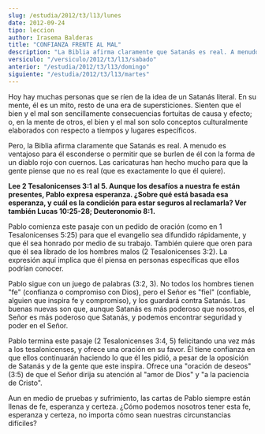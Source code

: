 ```yaml
---
slug: /estudia/2012/t3/l13/lunes
date: 2012-09-24
tipo: leccion
author: Irasema Balderas
title: "CONFIANZA FRENTE AL MAL"
description: "La Biblia afirma claramente que Satanás es real. A menudo es ventajoso para él  esconderse o permitir que se burlen de él con la forma de un diablo rojo con  cuernos. Las caricaturas han hecho mucho para que la gente piense que no es  real (que es exactamente lo que él quiere)."
versiculo: "/versiculo/2012/t3/l13/sabado"
anterior: "/estudia/2012/t3/l13/domingo"
siguiente: "/estudia/2012/t3/l13/martes"
---
```


Hoy hay muchas personas que se ríen de la idea de un Satanás literal. En su mente, él es un mito, resto de una era de supersticiones. Sienten que el bien y el mal son sencillamente consecuencias fortuitas de causa y efecto; o, en la mente de otros, el bien y el mal son solo conceptos culturalmente elaborados con respecto a tiempos y lugares específicos.

Pero, la Biblia afirma claramente que Satanás es real. A menudo es ventajoso para él esconderse o permitir que se burlen de él con la forma de un diablo rojo con cuernos. Las caricaturas han hecho mucho para que la gente piense que no es real (que es exactamente lo que él quiere).

**Lee 2 Tesalonicenses 3:1 al 5. Aunque los desafíos a nuestra fe están presentes, Pablo expresa esperanza. ¿Sobre qué está basada esa esperanza, y cuál es la condición para estar seguros al reclamarla? Ver también Lucas 10:25-28; Deuteronomio 8:1.**

Pablo comienza este pasaje con un pedido de oración (como en 1 Tesalonicenses 5:25) para que el evangelio sea difundido rápidamente, y que él sea honrado por medio de su trabajo. También quiere que oren para que él sea librado de los hombres malos (2 Tesalonicenses 3:2). La expresión aquí implica que él piensa en personas específicas que ellos podrían conocer.

Pablo sigue con un juego de palabras (3:2, 3). No todos los hombres tienen "fe" (confianza o compromiso con Dios), pero el Señor es "fiel" (confiable, alguien que inspira fe y compromiso), y los guardará contra Satanás. Las buenas nuevas son que, aunque Satanás es más poderoso que nosotros, el Señor es más poderoso que Satanás, y podemos encontrar seguridad y poder en el Señor.

Pablo termina este pasaje (2 Tesalonicenses 3:4, 5) felicitando una vez más a los tesalonicenses, y ofrece una oración en su favor. Él tiene confianza en que ellos continuarán haciendo lo que él les pidió, a pesar de la oposición de Satanás y de la gente que este inspira. Ofrece una "oración de deseos" (3:5) de que el Señor dirija su atención al "amor de Dios" y "a la paciencia de Cristo".

Aun en medio de pruebas y sufrimiento, las cartas de Pablo siempre están llenas de fe, esperanza y certeza. ¿Cómo podemos nosotros tener esta fe, esperanza y certeza, no importa cómo sean nuestras circunstancias difíciles?
